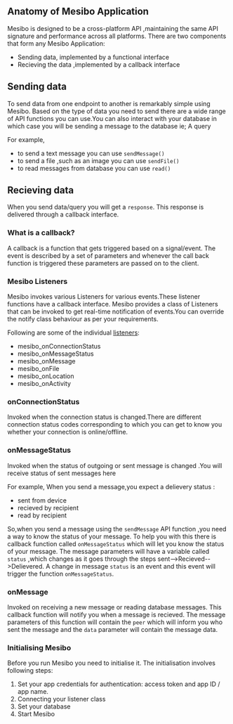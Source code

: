 ## Anatomy of Mesibo Application

Mesibo is designed to be a cross-platform API ,maintaining the same API signature and performance across all platforms.
There are two components that form any Mesibo Application:
- Sending data, implemented by a functional interface
- Recieving the data ,implemented by a callback interface

## Sending data
To send data from one endpoint to another is remarkably simple using Mesibo. Based on the type of data you need to send there are a wide range of API functions you can use.You can also interact with your database in which case you will be sending a message to the database ie; A query 

For example,
- to send a text message you can use `sendMessage()`
- to send a file ,such as an image you can use `sendFile()`
- to read messages from database you can use `read()`

## Recieving data

When you send data/query you will get a `response`. This response is delivered through a callback interface. 

### What is a callback?
A callback is a function that gets triggered based on a signal/event. The event is described by a set of parameters and whenever the call back function is triggered these parameters are passed on to the client. 


### Mesibo Listeners
Mesibo invokes various Listeners for various events.These listener functions have a callback interface.
Mesibo provides a class of Listeners that can be invoked to get real-time notification of events.You can override the notify class behaviour as per your requirements.

Following are some of the individual [listeners](https://mesibo.com/documentation/api/listeners/):

- mesibo_onConnectionStatus
- mesibo_onMessageStatus
- mesibo_onMessage
- mesibo_onFile
- mesibo_onLocation
- mesibo_onActivity

### onConnectionStatus 
Invoked when the connection status is changed.There are different connection status codes corresponding to which you can get to know you whether your connection is online/offline. 

### onMessageStatus
Invoked when the status of outgoing or sent message is changed .You will receive status of sent messages here

For example,
When you send a message,you expect a delievery status : 
- sent from device
- recieved by recipient
- read by recipient

So,when you send a message using the `sendMessage` API function ,you need a way to know the status of your message. To help you with this there is callback function called `onMessageStatus` which will let you know the status of your message. The message parameters will have a variable called `status` ,which changes as it goes through the steps sent-->Recieved-->Delievered. A change in message `status` is an event and this event will trigger the function `onMessageStatus`.


### onMessage
Invoked on receiving a new message or reading database messages. This callback function will notify you when a message is recieved. The message parameters of this function will contain the `peer` which will inform you who sent the message and the `data` parameter will contain the message data.



### Initialising Mesibo

Before you run Mesibo you need to initialise it. The initialisation involves following steps:
1. Set your app credentials for authentication: access token and app ID / app name.
2. Connecting your listener class
3. Set your database
4. Start Mesibo
 

